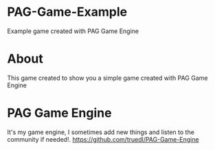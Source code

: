 # PAG-Game-Example
Example game created with PAG Game Engine

# About
This game created to show you a simple game created with PAG Game Engine

# PAG Game Engine
It's my game engine, I sometimes add new things and listen to the community if needed!.
https://github.com/truedl/PAG-Game-Engine
